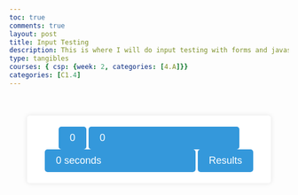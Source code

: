 ```yaml
---
toc: true
comments: true
layout: post
title: Input Testing
description: This is where I will do input testing with forms and javascript
type: tangibles
courses: { csp: {week: 2, categories: [4.A]}}
categories: [C1.4]
---
```

<html lang = "en">
<head>

<style>
body {
    background-image: url('images/gray-cubes.jpg'); 
    background-repeat: no-repeat;
    background-size: cover;
    min-height: 325vh

}

form {
    text-align: center;
    margin: 50px auto;
    max-width: 400px;
    padding: 20px;
    background-color: #fff;
    border-radius: 5px;
    box-shadow: 0 0 10px rgba(0, 0, 0, 0.1);
}
input{
    padding: 10px 20px;
    font-size: 18px;
    background-color: #3498db;
    color: #fff;
    border: none;
    border-radius: 5px;
    cursor: pointer;
}


#calc{
width: 250px;
border: 5px solid black;
	border-radius: 3px;
	padding: 20px;
	margin: auto;
}

</style>
<html>
<body>
<script>
    var num = 0;
    var startTime = 0;
    var isTestRunning = false;
    function startTest() {
        if (!isTestRunning) {
            num = 0;
            startTime = Date.now();
            isTestRunning = true;
            document.getElementById('startButton').innerHTML = 'Click!';
        } else {
            num++;
            document.getElementById('add').value = String(num);
            var currentTime = Date.now();
            var timeElapsed = (currentTime - startTime) / 1000; // Convert to seconds
            document.getElementById('timePassed').value = timeElapsed.toFixed(2) + ' seconds';
        }
        }
    function endTest() {
        isTestRunning = false;
        var endTime = Date.now();
        var timeElapsed = (endTime - startTime) / 1000; // Convert to seconds
        var clickSpeed = num / timeElapsed;
        alert('Click Speed: ' + clickSpeed.toFixed(2) + ' clicks per second');
        document.getElementById('startButton').innerHTML = 'Start';
        document.getElementById('add').value = '0';
    }
</script>
<form NAME="myform">
    <input TYPE="button" NAME="click" VALUE="0" id="startButton" onclick="startTest()">
    <input TYPE="text" ID="add" NAME="result" VALUE="0">
    <input TYPE="text" ID="timePassed" NAME="time" VALUE="0 seconds">
    <input TYPE="button" VALUE="Results" onclick="endTest()">
</form>
